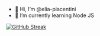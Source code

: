 - 👋 Hi, I’m @elia-piacentini
- 🌱 I’m currently learning Node JS

[![GitHub Streak](https://streak-stats.demolab.com?user=elia-piacentini&theme=dark&exclude_days=Sun%2CSat)](https://git.io/streak-stats)
<!---
elia-piacentini/elia-piacentini is a ✨ special ✨ repository because its `README.md` (this file) appears on your GitHub profile.
You can click the Preview link to take a look at your changes.
--->
